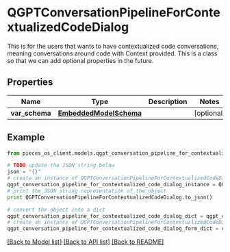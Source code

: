 # QGPTConversationPipelineForContextualizedCodeDialog

This is for the users that wants to have contextualized code conversations, meaning conversations around code with Context provided.  This is a class so that we can add optional properties in the future.

## Properties
Name | Type | Description | Notes
------------ | ------------- | ------------- | -------------
**var_schema** | [**EmbeddedModelSchema**](EmbeddedModelSchema.md) |  | [optional] 

## Example

```python
from pieces_os_client.models.qgpt_conversation_pipeline_for_contextualized_code_dialog import QGPTConversationPipelineForContextualizedCodeDialog

# TODO update the JSON string below
json = "{}"
# create an instance of QGPTConversationPipelineForContextualizedCodeDialog from a JSON string
qgpt_conversation_pipeline_for_contextualized_code_dialog_instance = QGPTConversationPipelineForContextualizedCodeDialog.from_json(json)
# print the JSON string representation of the object
print QGPTConversationPipelineForContextualizedCodeDialog.to_json()

# convert the object into a dict
qgpt_conversation_pipeline_for_contextualized_code_dialog_dict = qgpt_conversation_pipeline_for_contextualized_code_dialog_instance.to_dict()
# create an instance of QGPTConversationPipelineForContextualizedCodeDialog from a dict
qgpt_conversation_pipeline_for_contextualized_code_dialog_form_dict = qgpt_conversation_pipeline_for_contextualized_code_dialog.from_dict(qgpt_conversation_pipeline_for_contextualized_code_dialog_dict)
```
[[Back to Model list]](../README.md#documentation-for-models) [[Back to API list]](../README.md#documentation-for-api-endpoints) [[Back to README]](../README.md)


